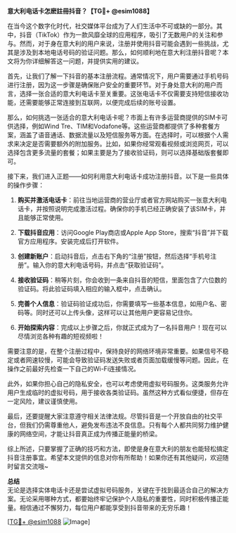 **意大利电话卡怎麽註冊抖音？【TG💪+ @esim1088】**

在当今这个数字化时代，社交媒体平台成为了人们生活中不可或缺的一部分。其中，抖音（TikTok）作为一款风靡全球的应用程序，吸引了无数用户的关注和参与。然而，对于身在意大利的用户来说，注册并使用抖音可能会遇到一些挑战，尤其是涉及到本地电话号码的验证问题。那么，如何顺利地在意大利注册抖音呢？本文将为你详细解答这一问题，并提供实用的建议。

首先，让我们了解一下抖音的基本注册流程。通常情况下，用户需要通过手机号码进行注册，因为这一步骤是确保账户安全的重要环节。对于身处意大利的用户而言，选择一张合适的意大利电话卡至关重要。这张电话卡不仅需要支持短信接收功能，还需要能够正常连接到互联网，以便完成后续的账号设置。

那么，如何挑选一张适合的意大利电话卡呢？市面上有许多运营商提供的SIM卡可供选择，例如Wind Tre、TIM和Vodafone等。这些运营商都提供了多种套餐方案，涵盖了语音通话、数据流量以及短信服务等方面。在选择时，可以根据个人需求来决定是否需要额外的附加服务。比如，如果你经常观看视频或浏览网页，可以选择包含更多流量的套餐；如果主要是为了接收验证码，则可以选择基础版套餐即可。

接下来，我们进入正题——如何利用意大利电话卡成功注册抖音。以下是一些具体的操作步骤：

1. **购买并激活电话卡**：前往当地运营商的营业厅或者官方网站购买一张意大利电话卡，并按照说明完成激活过程。确保你的手机已经正确安装了该SIM卡，并且能够正常使用。

2. **下载抖音应用**：访问Google Play商店或Apple App Store，搜索“抖音”并下载官方应用程序。安装完成后打开软件。

3. **创建新账户**：启动抖音后，点击右下角的“注册”按钮，然后选择“手机号注册”。输入你的意大利电话号码，并点击“获取验证码”。

4. **接收验证码**：稍等片刻，你会收到一条来自抖音的短信，里面包含了六位数的验证码。将此验证码填入相应的输入框中，点击确认。

5. **完善个人信息**：验证码验证成功后，你需要填写一些基本信息，如用户名、密码等。同时还可以上传头像，这样可以让其他用户更容易记住你。

6. **开始探索内容**：完成以上步骤之后，你就正式成为了一名抖音用户！现在可以尽情浏览各种有趣的短视频啦！

需要注意的是，在整个注册过程中，保持良好的网络环境非常重要。如果信号不稳定或者网速较慢，可能会导致验证码发送失败或者页面加载缓慢等问题。因此，在操作之前最好先检查一下自己的Wi-Fi连接情况。

此外，如果你担心自己的隐私安全，也可以考虑使用虚拟号码服务。这类服务允许用户生成临时的虚拟号码，用于接收各类验证码。虽然这种方式看似便捷，但存在一定风险，建议谨慎使用。

最后，还要提醒大家注意遵守相关法律法规。尽管抖音是一个开放自由的社交平台，但我们仍需尊重他人，避免发布违法不良信息。只有每个人都共同努力维护健康的网络空间，才能让抖音真正成为传播正能量的桥梁。

综上所述，只要掌握了正确的技巧和方法，即使是身在意大利的朋友也能轻松搞定抖音注册事宜。希望本文提供的信息对你有所帮助！如果你还有其他疑问，欢迎随时留言交流哦~

**总结**  
无论是选择实体电话卡还是尝试虚拟号码服务，关键在于找到最适合自己的解决方案。无论采用哪种方式，都要始终牢记保护个人隐私的重要性，同时积极传播正能量。相信通过不懈努力，每位用户都能享受到抖音带来的无穷乐趣！

[[TG💪+ @esim1088](https://t.me/s/esim1088) ![Image](https://i.postimg.cc/4NQfJmqS/Snipaste-2025-05-13-00-14-12.png)]